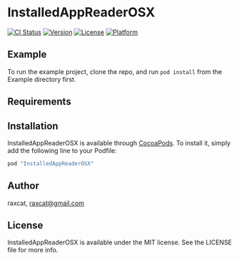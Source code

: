 # InstalledAppReaderOSX

[![CI Status](http://img.shields.io/travis/raxcat/InstalledAppReaderOSX.svg?style=flat)](https://travis-ci.org/raxcat/InstalledAppReaderOSX)
[![Version](https://img.shields.io/cocoapods/v/InstalledAppReaderOSX.svg?style=flat)](http://cocoapods.org/pods/InstalledAppReaderOSX)
[![License](https://img.shields.io/cocoapods/l/InstalledAppReaderOSX.svg?style=flat)](http://cocoapods.org/pods/InstalledAppReaderOSX)
[![Platform](https://img.shields.io/cocoapods/p/InstalledAppReaderOSX.svg?style=flat)](http://cocoapods.org/pods/InstalledAppReaderOSX)

## Example

To run the example project, clone the repo, and run `pod install` from the Example directory first.

## Requirements

## Installation

InstalledAppReaderOSX is available through [CocoaPods](http://cocoapods.org). To install
it, simply add the following line to your Podfile:

```ruby
pod "InstalledAppReaderOSX"
```

## Author

raxcat, raxcat@gmail.com

## License

InstalledAppReaderOSX is available under the MIT license. See the LICENSE file for more info.

